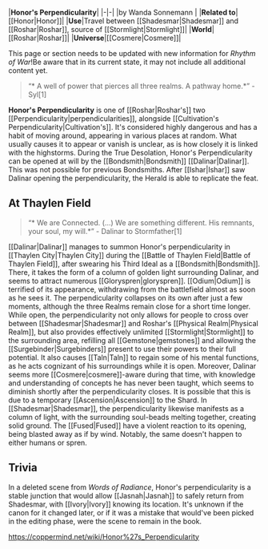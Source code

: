 |**Honor's Perpendicularity**|
|-|-|
|by  Wanda Sonnemann |
|**Related to**|[[Honor\|Honor]]|
|**Use**|Travel between [[Shadesmar\|Shadesmar]] and [[Roshar\|Roshar]], source of [[Stormlight\|Stormlight]]|
|**World**|[[Roshar\|Roshar]]|
|**Universe**|[[Cosmere\|Cosmere]]|

This page or section needs to be updated with new information for *Rhythm of War*!Be aware that in its current state, it may not include all additional content yet.

>“* A well of power that pierces all three realms. A pathway home.*”
\- Syl[1]


**Honor's Perpendicularity** is one of [[Roshar\|Roshar's]] two [[Perpendicularity\|perpendicularities]], alongside [[Cultivation's Perpendicularity\|Cultivation's]].
It's considered highly dangerous and has a habit of moving around, appearing in various places at random. What usually causes it to appear or vanish is unclear, as is how closely it is linked with the highstorms. During the True Desolation, Honor's Perpendicularity can be opened at will by the [[Bondsmith\|Bondsmith]] [[Dalinar\|Dalinar]]. This was not possible for previous Bondsmiths. After [[Ishar\|Ishar]] saw Dalinar opening the perpendicularity, the Herald is able to replicate the feat.

## At Thaylen Field
>“* We are Connected. (...) We are something different. His remnants, your soul, my will.*”
\- Dalinar to Stormfather[1]


[[Dalinar\|Dalinar]] manages to summon Honor's perpendicularity in [[Thaylen City\|Thaylen City]] during the [[Battle of Thaylen Field\|Battle of Thaylen Field]], after swearing his Third Ideal as a [[Bondsmith\|Bondsmith]]. There, it takes the form of a column of golden light surrounding Dalinar, and seems to attract numerous [[Gloryspren\|gloryspren]]. [[Odium\|Odium]] is terrified of its appearance, withdrawing from the battlefield almost as soon as he sees it. The perpendicularity collapses on its own after just a few moments, although the three Realms remain close for a short time longer.
While open, the perpendicularity not only allows for people to cross over between [[Shadesmar\|Shadesmar]] and Roshar's [[Physical Realm\|Physical Realm]], but also provides effectively unlimited [[Stormlight\|Stormlight]] to the surrounding area, refilling all [[Gemstone\|gemstones]] and allowing the [[Surgebinder\|Surgebinders]] present to use their powers to their full potential. It also causes [[Taln\|Taln]] to regain some of his mental functions, as he acts cognizant of his surroundings while it is open. Moreover, Dalinar seems more [[Cosmere\|cosmere]]-aware during that time, with knowledge and understanding of concepts he has never been taught, which seems to diminish shortly after the perpendicularity closes. It is possible that this is due to a temporary [[Ascension\|Ascension]] to the Shard.
In [[Shadesmar\|Shadesmar]], the perpendicularity likewise manifests as a column of light, with the surrounding soul-beads melting together, creating solid ground. The [[Fused\|Fused]] have a violent reaction to its opening, being blasted away as if by wind. Notably, the same doesn't happen to either humans or spren.

## Trivia
In a deleted scene from *Words of Radiance*, Honor's perpendicularity is a stable junction that would allow [[Jasnah\|Jasnah]] to safely return from Shadesmar, with [[Ivory\|Ivory]] knowing its location. It's unknown if the canon for it changed later, or if it was a mistake that would've been picked in the editing phase, were the scene to remain in the book.


https://coppermind.net/wiki/Honor%27s_Perpendicularity